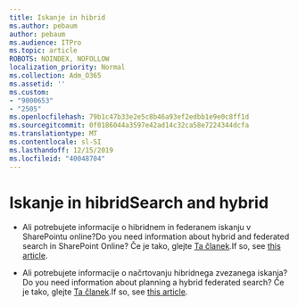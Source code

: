 ```yaml
---
title: Iskanje in hibrid
ms.author: pebaum
author: pebaum
ms.audience: ITPro
ms.topic: article
ROBOTS: NOINDEX, NOFOLLOW
localization_priority: Normal
ms.collection: Adm_O365
ms.assetid: ''
ms.custom:
- "9000653"
- "2505"
ms.openlocfilehash: 79b1c47b33e2e5c8b46a93ef2edbb1e9e0c8ff1d
ms.sourcegitcommit: 0f0186044a3597e42ad14c32ca58e7224344dcfa
ms.translationtype: MT
ms.contentlocale: sl-SI
ms.lasthandoff: 12/15/2019
ms.locfileid: "40048704"
---
```

# <a name="search-and-hybrid"></a><span data-ttu-id="46450-102">Iskanje in hibrid</span><span class="sxs-lookup"><span data-stu-id="46450-102">Search and hybrid</span></span>

- <span data-ttu-id="46450-103">Ali potrebujete informacije o hibridnem in federanem iskanju v SharePointu online?</span><span class="sxs-lookup"><span data-stu-id="46450-103">Do you need information about hybrid and federated search in SharePoint Online?</span></span> <span data-ttu-id="46450-104">Če je tako, glejte [Ta članek](https://docs.microsoft.com/sharepoint/hybrid/hybrid-search-in-sharepoint).</span><span class="sxs-lookup"><span data-stu-id="46450-104">If so, see [this article](https://docs.microsoft.com/sharepoint/hybrid/hybrid-search-in-sharepoint).</span></span>

- <span data-ttu-id="46450-105">Ali potrebujete informacije o načrtovanju hibridnega zvezanega iskanja?</span><span class="sxs-lookup"><span data-stu-id="46450-105">Do you need information about planning a hybrid federated search?</span></span>  <span data-ttu-id="46450-106">Če je tako, glejte [Ta članek](https://docs.microsoft.com/sharepoint/hybrid/plan-hybrid-federated-search).</span><span class="sxs-lookup"><span data-stu-id="46450-106">If so, see [this article](https://docs.microsoft.com/sharepoint/hybrid/plan-hybrid-federated-search).</span></span>



